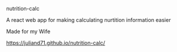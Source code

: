 nutrition-calc

A react web app for making calculating nurtition information easier

Made for my Wife

https://juliand71.github.io/nutrition-calc/
